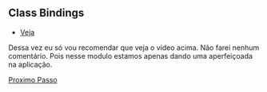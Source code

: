 ## Class Bindings

- [Veja](https://www.vuemastery.com/courses/intro-to-vue-js/class-&-style-binding)

Dessa vez eu só vou recomendar que veja o video acima. Não farei nenhum comentário. Pois nesse modulo estamos apenas dando uma aperfeiçoada na aplicação.

[Proximo Passo](https://github.com/LucasFDutra/Minhas-apostilas/tree/master/VueJS/007%20-%20Computando%20Propriedades)
